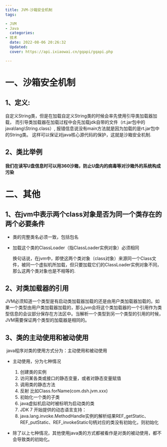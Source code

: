 ```yaml
---
title: JVM-沙箱安全机制
tags:

- JVM
- Java
  categories:
- 技术
  date: 2022-08-06 20:26:32
  Updated:
  cover: https://api.ixiaowai.cn/gqapi/gqapi.php

---
```


# 一、沙箱安全机制

## 1、定义:

自定义String类，但是在加载自定义String类的时候会率先使用引导类加载器加载，
而引导类加载器在加载过程中会先加载jdk自带的文件（rt.jar包中的java\lang\String.class）,
报错信息说没有main方法就是因为加载的是rt.jar包中的String类。
这样可以保证对java核心源代码的保护，这就是沙箱安全机制.

## 2、类比举例

#### 我们在读写U盘信息时可以用360沙箱，防止U盘内的病毒等对沙箱外的系统构成污染

# 二、其他

## 1、在jvm中表示两个class对象是否为同一个类存在的两个必要条件

- 类的完整类名必须一致，包括包名
- 加载这个类的ClassLoader（指ClassLoader实例对象）必须相同

  换句话说，在jvm中，即使这两个类对象（class对象）来源同一个Class文件，被同一个虚拟机所加载，但只要加载它们的ClassLoader实例对象不同，那么这两个类对象也是不相等的.

## 2、对类加载器的引用

JVM必须知道一个类型是有启动类加载器加载的还是由用户类加载器加载的。如果一个类型由用户类加载器加载的，那么jvm会将这个类加载器的一个引用作为类型信息的会议部分保存在方法区中。当解析一个类型到另一个类型的引用的时候，JVM需要保证两个类型的加载器是相同的。

## 3、类的主动使用和被动使用

​ java程序对类的使用方式分为：主动使用和被动使用

- 主动使用，分为七种情况

  1. 创建类的实例
  2. 访问某各类或接口的静态变量，或者对静态变量赋值
  3. 调用类的静态方法
  4. 反射 比如Class.forName(com.dsh.jvm.xxx)
  5. 初始化一个类的子类
  6. java虚拟机启动时被标明为启动类的类
  7. JDK 7 开始提供的动态语言支持：
  8. java.lang.invoke.MethodHandle实例的解析结果REF_getStatic、REF_putStatic、REF_invokeStatic句柄对应的类没有初始化，则初始化

- 除了以上七种情况，其他使用java类的方式都被看作是对类的被动使用，都不会导致类的初始化。

